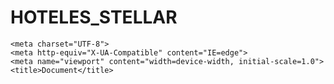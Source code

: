 # HOTELES_STELLAR

    <meta charset="UTF-8">
    <meta http-equiv="X-UA-Compatible" content="IE=edge">
    <meta name="viewport" content="width=device-width, initial-scale=1.0">
    <title>Document</title>
</head>

<meta charset="UTF-8">
<meta name="viewport" content="width=device-width, initial-scale=1.0">
<title>Mi Página Principal</title>
<style>